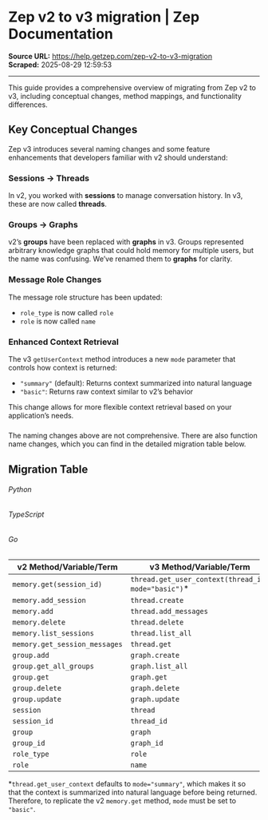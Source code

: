 # Zep v2 to v3 migration | Zep Documentation

**Source URL:** https://help.getzep.com/zep-v2-to-v3-migration  
**Scraped:** 2025-08-29 12:59:53

---

This guide provides a comprehensive overview of migrating from Zep v2 to v3, including conceptual changes, method mappings, and functionality differences.

## Key Conceptual Changes

Zep v3 introduces several naming changes and some feature enhancements that developers familiar with v2 should understand:

### Sessions → Threads

In v2, you worked with **sessions** to manage conversation history. In v3, these are now called **threads**.

### Groups → Graphs

v2’s **groups** have been replaced with **graphs** in v3. Groups represented arbitrary knowledge graphs that could hold memory for multiple users, but the name was confusing. We’ve renamed them to **graphs** for clarity.

### Message Role Changes

The message role structure has been updated:

  * `role_type` is now called `role`
  * `role` is now called `name`

### Enhanced Context Retrieval

The v3 `getUserContext` method introduces a new `mode` parameter that controls how context is returned:

  * `"summary"` (default): Returns context summarized into natural language
  * `"basic"`: Returns raw context similar to v2’s behavior

This change allows for more flexible context retrieval based on your application’s needs.

##### 

The naming changes above are not comprehensive. There are also function name changes, which you can find in the detailed migration table below.

## Migration Table

###### Python

###### TypeScript

###### Go

v2 Method/Variable/Term| v3 Method/Variable/Term  
---|---  
`memory.get(session_id)`| `thread.get_user_context(thread_id, mode="basic")`*  
`memory.add_session`| `thread.create`  
`memory.add`| `thread.add_messages`  
`memory.delete`| `thread.delete`  
`memory.list_sessions`| `thread.list_all`  
`memory.get_session_messages`| `thread.get`  
`group.add`| `graph.create`  
`group.get_all_groups`| `graph.list_all`  
`group.get`| `graph.get`  
`group.delete`| `graph.delete`  
`group.update`| `graph.update`  
`session`| `thread`  
`session_id`| `thread_id`  
`group`| `graph`  
`group_id`| `graph_id`  
`role_type`| `role`  
`role`| `name`  
  
*`thread.get_user_context` defaults to `mode="summary"`, which makes it so that the context is summarized into natural language before being returned. Therefore, to replicate the v2 `memory.get` method, `mode` must be set to `"basic"`.
